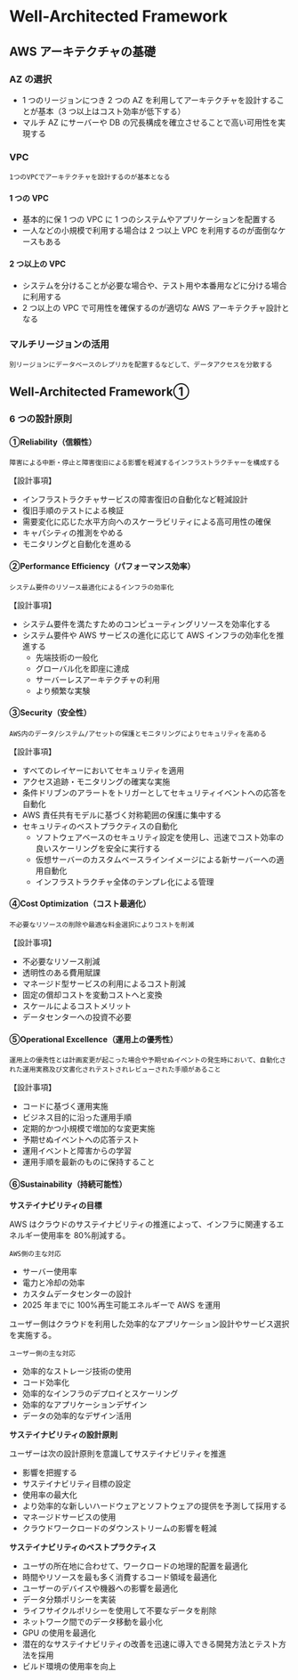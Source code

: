 # Well-Architected Framework

## AWS アーキテクチャの基礎

### AZ の選択

- 1 つのリージョンにつき 2 つの AZ を利用してアーキテクチャを設計することが基本（3 つ以上はコスト効率が低下する）
- マルチ AZ にサーバーや DB の冗長構成を確立させることで高い可用性を実現する

### VPC

`1つのVPCでアーキテクチャを設計するのが基本となる`

#### 1 つの VPC

- 基本的に保 1 つの VPC に 1 つのシステムやアプリケーションを配置する
- 一人などの小規模で利用する場合は 2 つ以上 VPC を利用するのが面倒なケースもある

#### 2 つ以上の VPC

- システムを分けることが必要な場合や、テスト用や本番用などに分ける場合に利用する
- 2 つ以上の VPC で可用性を確保するのが適切な AWS アーキテクチャ設計となる

### マルチリージョンの活用

`別リージョンにデータベースのレプリカを配置するなどして、データアクセスを分散する`

## Well-Architected Framework①

### 6 つの設計原則

#### ①Reliability（信頼性）

`障害による中断・停止と障害復旧による影響を軽減するインフラストラクチャーを構成する`

【設計事項】

- インフラストラクチャサービスの障害復旧の自動化など軽減設計
- 復旧手順のテストによる検証
- 需要変化に応じた水平方向へのスケーラビリティによる高可用性の確保
- キャパシティの推測をやめる
- モニタリングと自動化を進める

#### ②Performance Efficiency（パフォーマンス効率）

`システム要件のリソース最適化によるインフラの効率化`

【設計事項】

- システム要件を満たすためのコンピューティングリソースを効率化する
- システム要件や AWS サービスの進化に応じて AWS インフラの効率化を推進する
  - 先端技術の一般化
  - グローバル化を即座に達成
  - サーバーレスアーキテクチャの利用
  - より頻繁な実験

#### ③Security（安全性）

`AWS内のデータ/システム/アセットの保護とモニタリングによりセキュリティを高める`

【設計事項】

- すべてのレイヤーにおいてセキュリティを適用
- アクセス追跡・モニタリングの確実な実施
- 条件ドリブンのアラートをトリガーとしてセキュリティイベントへの応答を自動化
- AWS 責任共有モデルに基づく対称範囲の保護に集中する
- セキュリティのベストプラクティスの自動化
  - ソフトウェアベースのセキュリティ設定を使用し、迅速でコスト効率の良いスケーリングを安全に実行する
  - 仮想サーバーのカスタムベースラインイメージによる新サーバーへの適用自動化
  - インフラストラクチャ全体のテンプレ化による管理

#### ④Cost Optimization（コスト最適化）

`不必要なリソースの削除や最適な料金選択によりコストを削減`

【設計事項】

- 不必要なリソース削減
- 透明性のある費用賦課
- マネージド型サービスの利用によるコスト削減
- 固定の償却コストを変動コストへと変換
- スケールによるコストメリット
- データセンターへの投資不必要

#### ⑤Operational Excellence（運用上の優秀性）

`運用上の優秀性とは計画変更が起こった場合や予期せぬイベントの発生時において、自動化された運用実務及び文書化されテストされレビューされた手順があること`

【設計事項】

- コードに基づく運用実施
- ビジネス目的に沿った運用手順
- 定期的かつ小規模で増加的な変更実施
- 予期せぬイベントへの応答テスト
- 運用イベントと障害からの学習
- 運用手順を最新のものに保持すること

#### ⑥Sustainability（持続可能性）

**サステイナビリティの目標**

AWS はクラウドのサステイナビリティの推進によって、インフラに関連するエネルギー使用率を 80%削減する。

`AWS側の主な対応`

- サーバー使用率
- 電力と冷却の効率
- カスタムデータセンターの設計
- 2025 年までに 100%再生可能エネルギーで AWS を運用

ユーザー側はクラウドを利用した効率的なアプリケーション設計やサービス選択を実施する。

`ユーザー側の主な対応`

- 効率的なストレージ技術の使用
- コード効率化
- 効率的なインフラのデプロイとスケーリング
- 効率的なアプリケーションデザイン
- データの効率的なデザイン活用

**サステイナビリティの設計原則**

ユーザーは次の設計原則を意識してサステイナビリティを推進

- 影響を把握する
- サステイナビリティ目標の設定
- 使用率の最大化
- より効率的な新しいハードウェアとソフトウェアの提供を予測して採用する
- マネージドサービスの使用
- クラウドワークロードのダウンストリームの影響を軽減

**サステイナビリティのベストプラクティス**

- ユーザの所在地に合わせて、ワークロードの地理的配置を最適化
- 時間やリソースを最も多く消費するコード領域を最適化
- ユーザーのデバイスや機器への影響を最適化
- データ分類ポリシーを実装
- ライフサイクルポリシーを使用して不要なデータを削除
- ネットワーク間でのデータ移動を最小化
- GPU の使用を最適化
- 潜在的なサステイナビリティの改善を迅速に導入できる開発方法とテスト方法を採用
- ビルド環境の使用率を向上
